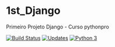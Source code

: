 # 1st_Django
Primeiro Projeto Django -  Curso pythonpro


[![Build Status](https://travis-ci.com/arturlauth/1st_Django.svg?branch=master)](https://travis-ci.com/arturlauth/1st_Django)
[![Updates](https://pyup.io/repos/github/arturlauth/1st_Django/shield.svg)](https://pyup.io/repos/github/arturlauth/1st_Django/)
[![Python 3](https://pyup.io/repos/github/arturlauth/1st_Django/python-3-shield.svg)](https://pyup.io/repos/github/arturlauth/1st_Django/)